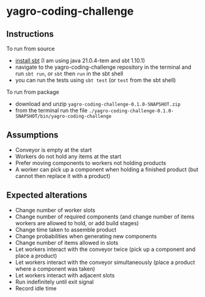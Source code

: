 # yagro-coding-challenge

## Instructions

To run from source
- [install sbt](https://www.scala-sbt.org/1.x/docs/Setup.html) (I am using java 21.0.4-tem and sbt 1.10.1)
- navigate to the yagro-coding-challenge repository in the terminal and run `sbt run`, or `sbt` then `run` in the sbt shell
- you can run the tests using `sbt test` (or `test` from the sbt shell)

To run from package
- download and unzip `yagro-coding-challenge-0.1.0-SNAPSHOT.zip`
- from the terminal run the file `./yagro-coding-challenge-0.1.0-SNAPSHOT/bin/yagro-coding-challenge`

## Assumptions

- Conveyor is empty at the start
- Workers do not hold any items at the start
- Prefer moving components to workers not holding products
- A worker can pick up a component when holding a finished product (but cannot then replace it with a product)

## Expected alterations

- Change number of worker slots
- Change number of required components (and change number of items workers are allowed to hold, or add build stages)
- Change time taken to assemble product
- Change probabilities when generating new components
- Change number of items allowed in slots
- Let workers interact with the conveyor twice (pick up a component and place a product)
- Let workers interact with the conveyor simultaneously (place a product where a component was taken)
- Let workers interact with adjacent slots
- Run indefinitely until exit signal
- Record idle time